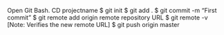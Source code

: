 Open Git Bash.
CD projectname
$ git init
$ git add .
$ git commit -m “First commit”
$ git remote add origin remote repository URL
$ git remote -v [Note: Verifies the new remote URL]
$ git push origin master
